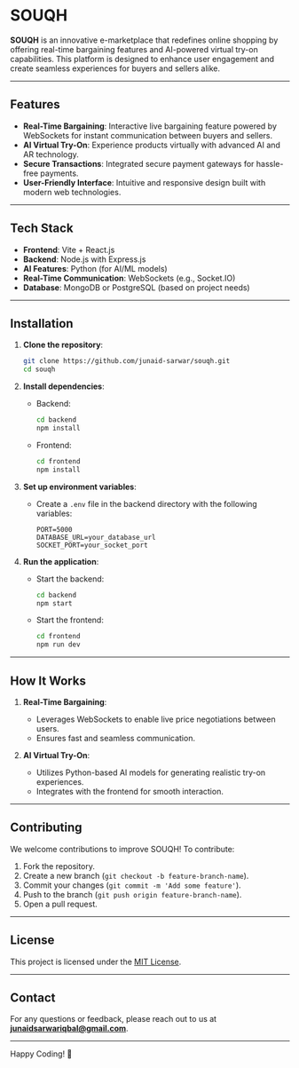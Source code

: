 # SOUQH

**SOUQH** is an innovative e-marketplace that redefines online shopping by offering real-time bargaining features and AI-powered virtual try-on capabilities. This platform is designed to enhance user engagement and create seamless experiences for buyers and sellers alike.

---

## Features

- **Real-Time Bargaining**: Interactive live bargaining feature powered by WebSockets for instant communication between buyers and sellers.
- **AI Virtual Try-On**: Experience products virtually with advanced AI and AR technology.
- **Secure Transactions**: Integrated secure payment gateways for hassle-free payments.
- **User-Friendly Interface**: Intuitive and responsive design built with modern web technologies.

---

## Tech Stack

- **Frontend**: Vite + React.js
- **Backend**: Node.js with Express.js
- **AI Features**: Python (for AI/ML models)
- **Real-Time Communication**: WebSockets (e.g., Socket.IO)
- **Database**: MongoDB or PostgreSQL (based on project needs)

---

## Installation

1. **Clone the repository**:
   ```bash
   git clone https://github.com/junaid-sarwar/souqh.git
   cd souqh
   ```

2. **Install dependencies**:
   - Backend:
     ```bash
     cd backend
     npm install
     ```
   - Frontend:
     ```bash
     cd frontend
     npm install
     ```

3. **Set up environment variables**:
   - Create a `.env` file in the backend directory with the following variables:
     ```env
     PORT=5000
     DATABASE_URL=your_database_url
     SOCKET_PORT=your_socket_port
     ```

4. **Run the application**:
   - Start the backend:
     ```bash
     cd backend
     npm start
     ```
   - Start the frontend:
     ```bash
     cd frontend
     npm run dev
     ```

---

## How It Works

1. **Real-Time Bargaining**:
   - Leverages WebSockets to enable live price negotiations between users.
   - Ensures fast and seamless communication.

2. **AI Virtual Try-On**:
   - Utilizes Python-based AI models for generating realistic try-on experiences.
   - Integrates with the frontend for smooth interaction.

---

## Contributing

We welcome contributions to improve SOUQH! To contribute:

1. Fork the repository.
2. Create a new branch (`git checkout -b feature-branch-name`).
3. Commit your changes (`git commit -m 'Add some feature'`).
4. Push to the branch (`git push origin feature-branch-name`).
5. Open a pull request.

---

## License

This project is licensed under the [MIT License](LICENSE).

---

## Contact

For any questions or feedback, please reach out to us at **junaidsarwariqbal@gmail.com**.

---

Happy Coding! 🚀
